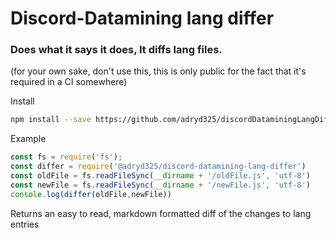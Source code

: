 # Discord-Datamining lang differ
### Does what it says it does, It diffs lang files.
(for your own sake, don't use this, this is only public for the fact that it's required in a CI somewhere)

Install
```sh
npm install --save https://github.com/adryd325/discordDataminingLangDiffer.git
```

Example
```js
const fs = require('fs');
const differ = require('@adryd325/discord-datamining-lang-differ')
const oldFile = fs.readFileSync(__dirname + '/oldFile.js', 'utf-8')
const newFile = fs.readFileSync(__dirname + '/newFile.js', 'utf-8')
console.log(differ(oldFile,newFile))
```

Returns an easy to read, markdown formatted diff of the changes to lang entries

